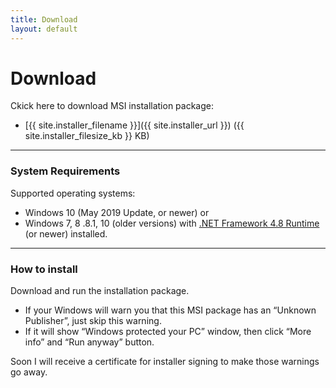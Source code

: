 ```yaml
---
title: Download
layout: default
---
```


# Download
Ckick here to download MSI installation package:
- [{{ site.installer_filename }}]({{ site.installer_url }}) ({{ site.installer_filesize_kb }} KB)

- - - -
### System Requirements
Supported operating systems:
- Windows 10 (May 2019 Update, or newer) or
- Windows 7, 8 .8.1, 10 (older versions) with [.NET Framework 4.8 Runtime](https://dotnet.microsoft.com/download/dotnet-framework) (or newer) installed.

- - - -
### How to install
Download and run the installation package.
- If your Windows will warn you that this MSI package has an “Unknown Publisher”, just skip this warning.
- If it will show “Windows protected your PC” window, then click “More info” and “Run anyway” button.

Soon I will receive a certificate for installer signing to make those warnings go away.

